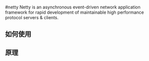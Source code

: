 #netty
Netty is an asynchronous event-driven network application framework
for rapid development of maintainable high performance protocol servers & clients.
## 如何使用

## 原理
